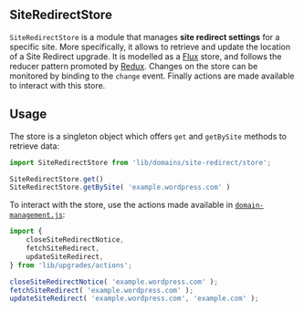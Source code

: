 SiteRedirectStore
-----------------

`SiteRedirectStore` is a module that manages **site redirect settings** for a specific site. More specifically, it allows to retrieve and update the location of a Site Redirect upgrade. It is modelled as a [Flux](https://facebook.github.io/flux/docs/overview.html) store, and follows the reducer pattern promoted by [Redux](http://redux.js.org/docs/basics/Reducers.html). Changes on the store can be monitored by binding to the `change` event. Finally actions are made available to interact with this store.

## Usage

The store is a singleton object which offers `get` and `getBySite` methods to retrieve data:

```js
import SiteRedirectStore from 'lib/domains/site-redirect/store';

SiteRedirectStore.get()
SiteRedirectStore.getBySite( 'example.wordpress.com' )
```

To interact with the store, use the actions made available in [`domain-management.js`](../../upgrades/actions/domain-management.js):

```js
import {
	closeSiteRedirectNotice,
	fetchSiteRedirect,
	updateSiteRedirect,
} from 'lib/upgrades/actions';

closeSiteRedirectNotice( 'example.wordpress.com' );
fetchSiteRedirect( 'example.wordpress.com' );
updateSiteRedirect( 'example.wordpress.com', 'example.com' );
```
